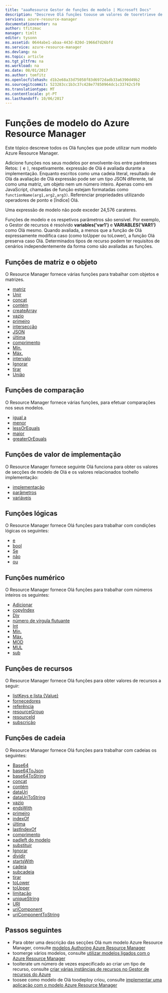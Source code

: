 ```yaml
---
title: "aaaResource Gestor de funções de modelo | Microsoft Docs"
description: "Descreve Olá funções toouse um valores de tooretrieve de modelo do Azure Resource Manager, trabalhar com cadeias e números e obter informações de implementação."
services: azure-resource-manager
documentationcenter: na
author: tfitzmac
manager: timlt
editor: tysonn
ms.assetid: 0644abe1-abaa-443d-820d-1966d7d26bfd
ms.service: azure-resource-manager
ms.devlang: na
ms.topic: article
ms.tgt_pltfrm: na
ms.workload: na
ms.date: 08/01/2017
ms.author: tomfitz
ms.openlocfilehash: d1b2e68a33d75058f83d6972dadb33a6390d49b2
ms.sourcegitcommit: 523283cc1b3c37c428e77850964dc1c33742c5f0
ms.translationtype: MT
ms.contentlocale: pt-PT
ms.lasthandoff: 10/06/2017
---
```

# <a name="azure-resource-manager-template-functions"></a>Funções de modelo do Azure Resource Manager
Este tópico descreve todos os Olá funções que pode utilizar num modelo Azure Resource Manager.

Adicione funções nos seus modelos por envolvente-los entre parênteses Retos: `[` e `]`, respetivamente. expressão de Olá é avaliada durante a implementação. Enquanto escritos como uma cadeia literal, resultado de Olá da avaliação de Olá expressão pode ser um tipo JSON diferente, tal como uma matriz, um objeto nem um número inteiro. Apenas como em JavaScript, chamadas de função estejam formatadas como `functionName(arg1,arg2,arg3)`. Referenciar propriedades utilizando operadores de ponto e [Índice] Olá.

Uma expressão de modelo não pode exceder 24,576 carateres.

Funções de modelo e os respetivos parâmetros são sensível. Por exemplo, o Gestor de recursos é resolvido **variables('var1')** e **VARIABLES('VAR1')** como Olá mesmo. Quando avaliada, a menos que a função de Olá expressamente modifica caso (como toUpper ou toLower), a função Olá preserva caso Olá. Determinados tipos de recurso podem ter requisitos de cenários independentemente da forma como são avaliadas as funções.

<a id="array" />
<a id="coalesce" />
<a id="concatarray" />
<a id="contains" />
<a id="createarray" />
<a id="empty" />
<a id="first" />
<a id="intersection" />
<a id="last" />
<a id="length" />
<a id="min" />
<a id="max" />
<a id="range" />
<a id="skip" />
<a id="take" />
<a id="union" />

## <a name="array-and-object-functions"></a>Funções de matriz e o objeto
O Resource Manager fornece várias funções para trabalhar com objetos e matrizes.

* [matriz](resource-group-template-functions-array.md#array)
* [Unir](resource-group-template-functions-array.md#coalesce)
* [concat](resource-group-template-functions-array.md#concat)
* [contém](resource-group-template-functions-array.md#contains)
* [createArray](resource-group-template-functions-array.md#createarray)
* [vazio](resource-group-template-functions-array.md#empty)
* [primeiro](resource-group-template-functions-array.md#first)
* [intersecção](resource-group-template-functions-array.md#intersection)
* [JSON](resource-group-template-functions-array.md#json)
* [última](resource-group-template-functions-array.md#last)
* [comprimento](resource-group-template-functions-array.md#length)
* [Mín.](resource-group-template-functions-array.md#min)
* [Máx.](resource-group-template-functions-array.md#max)
* [intervalo](resource-group-template-functions-array.md#range)
* [Ignorar](resource-group-template-functions-array.md#skip)
* [tirar](resource-group-template-functions-array.md#take)
* [União](resource-group-template-functions-array.md#union)

<a id="equals" />
<a id="less" />
<a id="lessorequals" />
<a id="greater" />
<a id="greaterorequals" />

## <a name="comparison-functions"></a>Funções de comparação
O Resource Manager fornece várias funções, para efetuar comparações nos seus modelos.

* [igual a](resource-group-template-functions-comparison.md#equals)
* [menor](resource-group-template-functions-comparison.md#less)
* [lessOrEquals](resource-group-template-functions-comparison.md#lessorequals)
* [maior](resource-group-template-functions-comparison.md#greater)
* [greaterOrEquals](resource-group-template-functions-comparison.md#greaterorequals)

<a id="deployment" />
<a id="parameters" />
<a id="variables" />

## <a name="deployment-value-functions"></a>Funções de valor de implementação
O Resource Manager fornece seguinte Olá funciona para obter os valores de secções de modelo de Olá e os valores relacionados toohello implementação:

* [implementação](resource-group-template-functions-deployment.md#deployment)
* [parâmetros](resource-group-template-functions-deployment.md#parameters)
* [variáveis](resource-group-template-functions-deployment.md#variables)

<a id="add" />
<a id="copyindex" />
<a id="div" />
<a id="float" />
<a id="int" />
<a id="minint" />
<a id="maxint" />
<a id="mod" />
<a id="mul" />
<a id="sub" />

## <a name="logical-functions"></a>Funções lógicas
O Resource Manager fornece Olá funções para trabalhar com condições lógicas os seguintes:

* [e](resource-group-template-functions-logical.md#and)
* [bool](resource-group-template-functions-logical.md#bool)
* [Se](resource-group-template-functions-logical.md#if)
* [não](resource-group-template-functions-logical.md#not)
* [ou](resource-group-template-functions-logical.md#or)

## <a name="numeric-functions"></a>Funções numérico
O Resource Manager fornece Olá funções para trabalhar com números inteiros os seguintes:

* [Adicionar](resource-group-template-functions-numeric.md#add)
* [copyIndex](resource-group-template-functions-numeric.md#copyindex)
* [Div](resource-group-template-functions-numeric.md#div)
* [número de vírgula flutuante](resource-group-template-functions-numeric.md#float)
* [Int](resource-group-template-functions-numeric.md#int)
* [Mín.](resource-group-template-functions-numeric.md#min)
* [Máx.](resource-group-template-functions-numeric.md#max)
* [MOD](resource-group-template-functions-numeric.md#mod)
* [MUL](resource-group-template-functions-numeric.md#mul)
* [sub](resource-group-template-functions-numeric.md#sub)

<a id="listkeys" />
<a id="list" />
<a id="providers" />
<a id="reference" />
<a id="resourcegroup" />
<a id="resourceid" />
<a id="subscription" />

## <a name="resource-functions"></a>Funções de recursos
O Resource Manager fornece Olá funções para obter valores de recursos a seguir:

* [listKeys e lista {Value}](resource-group-template-functions-resource.md#listkeys)
* [fornecedores](resource-group-template-functions-resource.md#providers)
* [referência](resource-group-template-functions-resource.md#reference)
* [resourceGroup](resource-group-template-functions-resource.md#resourcegroup)
* [resourceId](resource-group-template-functions-resource.md#resourceid)
* [subscrição](resource-group-template-functions-resource.md#subscription)

<a id="base64" />
<a id="base64tojson" />
<a id="base64tostring" />
<a id="concat" />
<a id="containsstring" />
<a id="datauri" />
<a id="datauritostring" />
<a id="emptystring" />
<a id="endswith" />
<a id="firststring" />
<a id="indexof" />
<a id="laststring" />
<a id="lastindexof" />
<a id="lengthstring" />
<a id="padleft" />
<a id="replace" />
<a id="skipstring" />
<a id="split" />
<a id="startswith" />
<a id="string" />
<a id="substring" />
<a id="takestring" />
<a id="tolower" />
<a id="toupper" />
<a id="trim" />
<a id="uniquestring" />
<a id="uri" />
<a id="uricomponent" />
<a id="uricomponenttostring" />

## <a name="string-functions"></a>Funções de cadeia
O Resource Manager fornece Olá funções para trabalhar com cadeias os seguintes:

* [Base64](resource-group-template-functions-string.md#base64)
* [base64ToJson](resource-group-template-functions-string.md#base64tojson)
* [base64ToString](resource-group-template-functions-string.md#base64tostring)
* [concat](resource-group-template-functions-string.md#concat)
* [contém](resource-group-template-functions-string.md#contains)
* [dataUri](resource-group-template-functions-string.md#datauri)
* [dataUriToString](resource-group-template-functions-string.md#datauritostring)
* [vazio](resource-group-template-functions-string.md#empty)
* [endsWith](resource-group-template-functions-string.md#endswith)
* [primeiro](resource-group-template-functions-string.md#first)
* [indexOf](resource-group-template-functions-string.md#indexof)
* [última](resource-group-template-functions-string.md#last)
* [lastIndexOf](resource-group-template-functions-string.md#lastindexof)
* [comprimento](resource-group-template-functions-string.md#length)
* [padleft do modelo](resource-group-template-functions-string.md#padleft)
* [substituir](resource-group-template-functions-string.md#replace)
* [Ignorar](resource-group-template-functions-string.md#skip)
* [dividir](resource-group-template-functions-string.md#split)
* [startsWith](resource-group-template-functions-string.md#startswith)
* [cadeia](resource-group-template-functions-string.md#string)
* [subcadeia](resource-group-template-functions-string.md#substring)
* [tirar](resource-group-template-functions-string.md#take)
* [toLower](resource-group-template-functions-string.md#tolower)
* [toUpper](resource-group-template-functions-string.md#toupper)
* [limitação](resource-group-template-functions-string.md#trim)
* [uniqueString](resource-group-template-functions-string.md#uniquestring)
* [URI](resource-group-template-functions-string.md#uri)
* [uriComponent](resource-group-template-functions-string.md#uricomponent)
* [uriComponentToString](resource-group-template-functions-string.md#uricomponenttostring)


## <a name="next-steps"></a>Passos seguintes
* Para obter uma descrição das secções Olá num modelo Azure Resource Manager, consulte [modelos Authoring Azure Resource Manager](resource-group-authoring-templates.md)
* toomerge vários modelos, consulte [utilizar modelos ligados com o Azure Resource Manager](resource-group-linked-templates.md)
* tooiterate um número de vezes especificado ao criar um tipo de recurso, consulte [criar várias instâncias de recursos no Gestor de recursos do Azure](resource-group-create-multiple.md)
* toosee como modelo de Olá toodeploy criou, consulte [implementar uma aplicação com o modelo Azure Resource Manager](resource-group-template-deploy.md)

